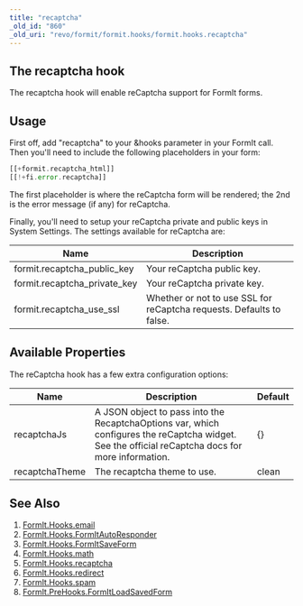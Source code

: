 ```yaml
---
title: "recaptcha"
_old_id: "860"
_old_uri: "revo/formit/formit.hooks/formit.hooks.recaptcha"
---
```


## The recaptcha hook

 The recaptcha hook will enable reCaptcha support for FormIt forms.

## Usage

 First off, add "recaptcha" to your &hooks parameter in your FormIt call. Then you'll need to include the following placeholders in your form:

 ``` php 
[[+formit.recaptcha_html]]
[[!+fi.error.recaptcha]]
```

 The first placeholder is where the reCaptcha form will be rendered; the 2nd is the error message (if any) for reCaptcha.

 Finally, you'll need to setup your reCaptcha private and public keys in System Settings. The settings available for reCaptcha are:

 | Name                           | Description                                                          |
 | ------------------------------ | -------------------------------------------------------------------- |
 | formit.recaptcha\_public\_key  | Your reCaptcha public key.                                           |
 | formit.recaptcha\_private\_key | Your reCaptcha private key.                                          |
 | formit.recaptcha\_use\_ssl     | Whether or not to use SSL for reCaptcha requests. Defaults to false. |

## Available Properties

 The reCaptcha hook has a few extra configuration options:

 | Name           | Description                                                                                                                                       | Default |
 | -------------- | ------------------------------------------------------------------------------------------------------------------------------------------------- | ------- |
 | recaptchaJs    | A JSON object to pass into the RecaptchaOptions var, which configures the reCaptcha widget. See the official reCaptcha docs for more information. | {}      |
 | recaptchaTheme | The recaptcha theme to use.                                                                                                                       | clean   |

## See Also

1. [FormIt.Hooks.email](extras/formit/formit.hooks/formit.hooks.email)
2. [FormIt.Hooks.FormItAutoResponder](extras/formit/formit.hooks/formit.hooks.formitautoresponder)
3. [FormIt.Hooks.FormItSaveForm](http://rtfm.modx.com/extras/revo/formit/formit.hooks/formit.hooks.formitsaveform)
4. [FormIt.Hooks.math](extras/formit/formit.hooks/formit.hooks.math)
5. [FormIt.Hooks.recaptcha](extras/formit/formit.hooks/formit.hooks.recaptcha)
6. [FormIt.Hooks.redirect](extras/formit/formit.hooks/formit.hooks.redirect)
7. [FormIt.Hooks.spam](extras/formit/formit.hooks/formit.hooks.spam)
8. [FormIt.PreHooks.FormItLoadSavedForm](https://docs.modx.com/extras/revo/formit/formit.hooks/formit.prehooks.formitloadsavedform)